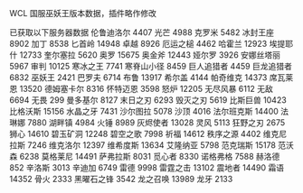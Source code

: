 WCL 国服巫妖王版本数据，插件略作修改

已获取以下服务器数据
伦鲁迪洛尔	4407
光芒	4988
克罗米	5482
冰封王座	8902
加丁	8538
匕首岭	14948
卓越	8926
厄运之槌	4462
哈霍兰	12923
埃提耶什	12733
奎尔塞拉	5620
奥罗	15675
奥金斧	12443
娅尔罗	3926
安娜丝塔丽	5967
审判	10125
寒冰之王	7741
寒脊山小径	8459
巨人追猎者	4459
巨龙追猎者	6832
巫妖王	2421
巴罗夫	6714
布鲁	13917
希尔盖	4144
帕奇维克	14373
席瓦莱恩	13520
德姆塞卡尔	8316
怀特迈恩	3598
怒炉	12205
无尽风暴	6112
无敌	6694
无畏	299
曼多基尔	8127
末日之刃	6293
毁灭之刃	5619
比斯巨兽	10423
比格沃斯	15156
水晶之牙	7431
沙尔图拉	5078
沙顶	4016
法尔班克斯	14400
法琳娜	7880
湖畔镇	4984
火锤	8989
灰烬使者	13028
灵风	5113
狂野之刃	2675
狮心	14610
碧玉矿洞	12248
碧空之歌	7998
祈福	14612
秩序之源	4402
维克尼拉斯	7246
维克洛尔	12397
维希度斯	13634
艾隆纳亚	5798
范克瑞斯	15178
范沃森	6238
莫格莱尼	14491
萨弗拉斯	8031
觅心者	8330
诺格弗格	7588
赫洛德	852
辛洛斯	3013
辛迪加	6749
雷德	9998
雷霆之击	13102
震地者	14490
霜语	14352
骨火	2333
黑曜石之锋	3542
龙之召唤	13989
龙牙	2133
